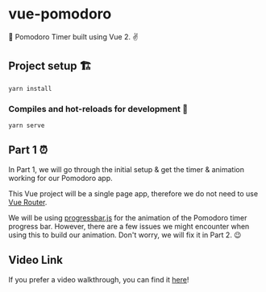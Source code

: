 # vue-pomodoro

🍅 Pomodoro Timer built using Vue 2. ✌️

## Project setup 🏗️

```
yarn install
```

### Compiles and hot-reloads for development 🚧

```
yarn serve
```

## Part 1 ⏰

In Part 1, we will go through the initial setup & get the timer & animation working for our Pomodoro app.

This Vue project will be a single page app, therefore we do not need to use [Vue Router](https://router.vuejs.org/).

We will be using [progressbar.js](https://github.com/kimmobrunfeldt/progressbar.js) for the animation of the Pomodoro timer progress bar. However, there are a few issues we might encounter when using this to build our animation. Don't worry, we will fix it in Part 2. 😉

## Video Link

If you prefer a video walkthrough, you can find it [here](https://youtu.be/61nRQynJI20)!
